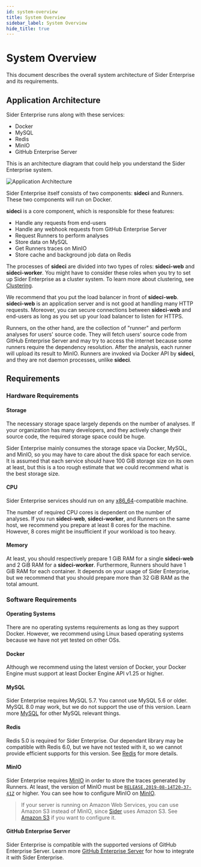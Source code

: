 ```yaml
---
id: system-overview
title: System Overview
sidebar_label: System Overview
hide_title: true
---
```


# System Overview

This document describes the overall system architecture of Sider Enterprise and its requirements.

## Application Architecture

Sider Enterprise runs along with these services:

- Docker
- MySQL
- Redis
- MinIO
- GitHub Enterprise Server

This is an architecture diagram that could help you understand the Sider Enterprise system.

![Application Architecture](https://app.lucidchart.com/publicSegments/view/9499e669-2f00-4a45-9b58-200b51dce2f1/image.png)

Sider Enterprise itself consists of two components: **sideci** and Runners. These two components will run on Docker.

**sideci** is a core component, which is responsible for these features:

- Handle any requests from end-users
- Handle any webhook requests from GitHub Enterprise Server
- Request Runners to perform analyses
- Store data on MySQL
- Get Runners traces on MinIO
- Store cache and background job data on Redis

The processes of **sideci** are divided into two types of roles: **sideci-web** and **sideci-worker**. You might have to consider these roles when you try to set up Sider Enterprise as a cluster system. To learn more about clustering, see [Clustering](./clustering.md).

We recommend that you put the load balancer in front of **sideci-web**. **sideci-web** is an application server and is not good at handling many HTTP requests. Moreover, you can secure connections between **sideci-web** and end-users as long as you set up your load balancer to listen for HTTPS.

Runners, on the other hand, are the collection of "runner" and perform analyses for users' source code. They will fetch users' source code from GitHub Enterprise Server and may try to access the internet because some runners require the dependency resolution. After the analysis, each runner will upload its result to MinIO. Runners are invoked via Docker API by **sideci**, and they are not daemon processes, unlike **sideci**.

## Requirements

### Hardware Requirements

#### Storage

The necessary storage space largely depends on the number of analyses. If your organization has many developers, and they actively change their source code, the required storage space could be huge.

Sider Enterprise mainly consumes the storage space via Docker, MySQL, and MinIO, so you may have to care about the disk space for each service. It is assumed that each service should have 100 GiB storage size on its own at least, but this is a too rough estimate that we could recommend what is the best storage size.

#### CPU

Sider Enterprise services should run on any [x86_64](https://en.wikipedia.org/wiki/X86-64)-compatible machine.

The number of required CPU cores is dependent on the number of analyses. If you run **sideci-web**, **sideci-worker**, and Runners on the same host, we recommend you prepare at least 8 cores for the machine. However, 8 cores might be insufficient if your workload is too heavy.

#### Memory

At least, you should respectively prepare 1 GiB RAM for a single **sideci-web** and 2 GiB RAM for a **sideci-worker**. Furthermore, Runners should have 1 GiB RAM for each container. It depends on your usage of Sider Enterprise, but we recommend that you should prepare more than 32 GiB RAM as the total amount.

### Software Requirements

#### Operating Systems

There are no operating systems requirements as long as they support Docker. However, we recommend using Linux based operating systems because we have not yet tested on other OSs.

#### Docker

Although we recommend using the latest version of Docker, your Docker Engine must support at least Docker Engine API v1.25 or higher.

#### MySQL

Sider Enterprise requires MySQL 5.7. You cannot use MySQL 5.6 or older. MySQL 8.0 may work, but we do not support the use of this version. Learn more [MySQL](./mysql.md) for other MySQL relevant things.

#### Redis

Redis 5.0 is required for Sider Enterprise. Our dependant library may be compatible with Redis 6.0, but we have not tested with it, so we cannot provide efficient supports for this version. See [Redis](./redis.md) for more details.

#### MinIO

Sider Enterprise requires [MinIO](https://min.io/) in order to store the traces generated by Runners. At least, the version of MinIO must be [`RELEASE.2019-08-14T20-37-41Z`](https://github.com/minio/minio/releases/tag/RELEASE.2019-08-14T20-37-41Z) or higher. You can see how to configure MinIO on [MinIO](./minio.md).

> If your server is running on Amazon Web Services, you can use Amazon S3 instead of MinIO, since [Sider](https://sider.review) uses Amazon S3. See [Amazon S3](./amazon-s3.md) if you want to configure it.

#### GitHub Enterprise Server

Sider Enterprise is compatible with the supported versions of GitHub Enterprise Server. Learn more [GitHub Enterprise Server](./github.md) for how to integrate it with Sider Enterprise.
